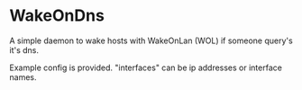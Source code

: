 # WakeOnDns

A simple daemon to wake hosts with WakeOnLan (WOL) if someone query's it's dns.

Example config is provided. "interfaces" can be ip addresses or interface names.
